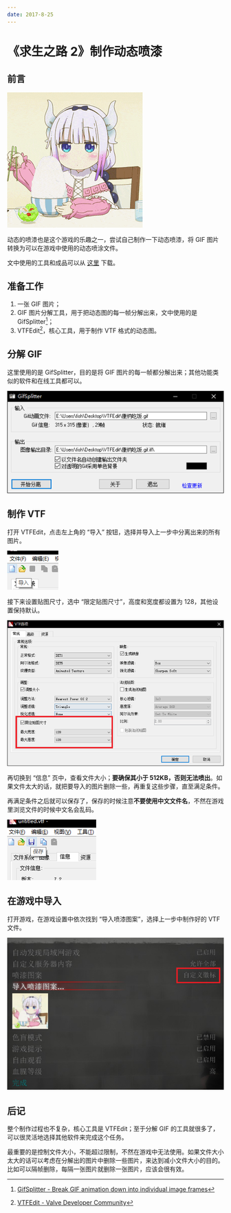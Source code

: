 ```yaml
---
date: 2017-8-25
---
```


# 《求生之路 2》制作动态喷漆

## 前言

![img](./making-dynamic-spray-paint-for-left-4-dead-2.assets/kana.gif)

动态的喷漆也是这个游戏的乐趣之一，尝试自己制作一下动态喷漆，将 GIF 图片转换为可以在游戏中使用的动态喷涂文件。

文中使用的工具和成品可以从 [这里](https://zfile.iuok.me/directlink/1/articles/making-dynamic-spray-paint-for-left-4-dead-2/tools.zip) 下载。

## 准备工作

1. 一张 GIF 图片；
2. GIF 图片分解工具，用于把动态图的每一帧分解出来，文中使用的是 GifSplitter[^1]；
3. VTFEdit[^2]，核心工具，用于制作 VTF 格式的动态图。

## 分解 GIF

这里使用的是 GifSplitter，目的是将 GIF 图片的每一帧都分解出来；其他功能类似的软件和在线工具都可以。

![img](./making-dynamic-spray-paint-for-left-4-dead-2.assets/gifsplitter.png)

## 制作 VTF

打开 VTFEdit，点击左上角的 “导入” 按钮，选择并导入上一步中分离出来的所有图片。

![img](./making-dynamic-spray-paint-for-left-4-dead-2.assets/import.png)

接下来设置贴图尺寸，选中 “限定贴图尺寸”，高度和宽度都设置为 128，其他设置保持默认。

![img](./making-dynamic-spray-paint-for-left-4-dead-2.assets/options.png)

再切换到 “信息” 页中，查看文件大小；**要确保其小于 512KB，否则无法喷出**。如果文件太大的话，就把要导入的图片删除一些，再重复这些步骤，直至满足条件。

再满足条件之后就可以保存了，保存的时候注意**不要使用中文文件名**，不然在游戏里浏览文件的时候中文名会乱码。

![img](./making-dynamic-spray-paint-for-left-4-dead-2.assets/save.png)

## 在游戏中导入

打开游戏，在游戏设置中依次找到 “导入喷漆图案”，选择上一步中制作好的 VTF 文件。

![img](./making-dynamic-spray-paint-for-left-4-dead-2.assets/import-to-game.png)

## 后记

整个制作过程也不复杂，核心工具是 VTFEdit；至于分解 GIF 的工具就很多了，可以很灵活地选择其他软件来完成这个任务。

最重要的是控制文件大小，不能超过限制，不然在游戏中无法使用。如果文件大小太大的话可以考虑在分解出的图片中删除一些图片，来达到减小文件大小的目的。比如可以隔帧删除，每隔一张图片就删除一张图片，应该会很有效。

[^1]: [GifSplitter - Break GIF animation down into individual image frames](https://www.xoyosoft.com/gs/)
[^2]: [VTFEdit - Valve Developer Community](https://developer.valvesoftware.com/wiki/VTFEdit)
